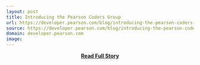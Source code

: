 ```yaml
---
layout: post
title: Introducing the Pearson Coders Group
url: https://developer.pearson.com/blog/introducing-the-pearson-coders-group-a-call-for-speakers/
source: https://developer.pearson.com/blog/introducing-the-pearson-coders-group-a-call-for-speakers/
domain: developer.pearson.com
image: 
---
```


<p></p>
<center><p><a href="https://developer.pearson.com/blog/introducing-the-pearson-coders-group-a-call-for-speakers/" style='padding:25px; font-sze:18px; font-weight: bold;'>Read Full Story</a></p></center>
